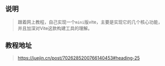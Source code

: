 ## 说明

> 跟着网上教程，自己实现一个`mini`版vite，主要是实现它的几个核心功能，并且加深对Vite这款构建工具的理解。

## 教程地址

> https://juejin.cn/post/7026285200766140453#heading-25

